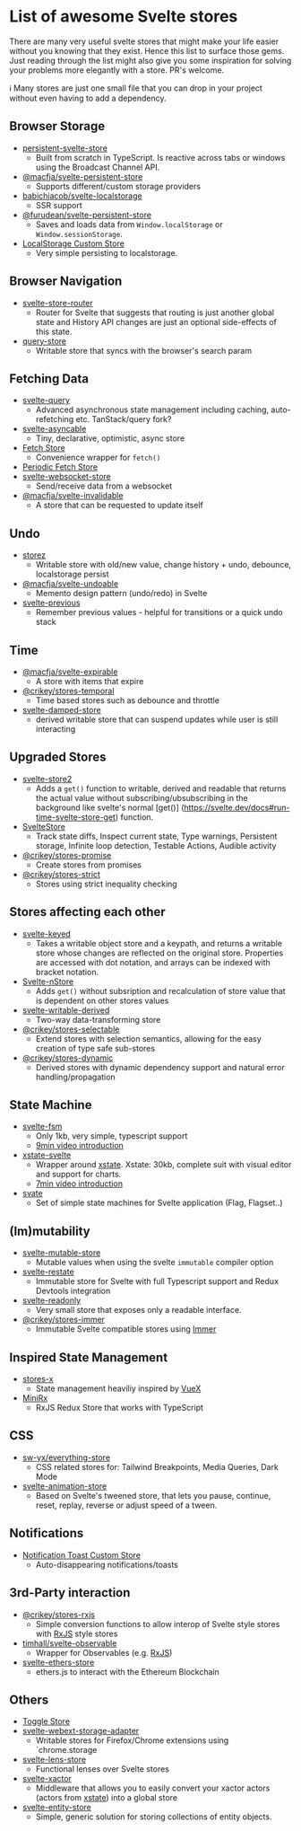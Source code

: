 
# List of awesome Svelte stores
There are many very useful svelte stores that might make your life easier without you knowing that they exist. Hence this list to surface those gems.
Just reading through the list might also give you some inspiration for solving your problems more elegantly with a store. PR's welcome.

ℹ️ Many stores are just one small file that you can drop in your project without even having to add a dependency.


## Browser Storage
- [persistent-svelte-store](https://github.com/omer-g/persistent-svelte-store) 
  - Built from scratch in TypeScript. Is reactive across tabs or windows using the Broadcast Channel API.
- [@macfja/svelte-persistent-store](https://github.com/MacFJA/svelte-persistent-store)
  - Supports different/custom storage providers 
- [babichjacob/svelte-localstorage](https://github.com/babichjacob/svelte-localstorage)
  - SSR support 
- [@furudean/svelte-persistent-store](https://github.com/furudean/svelte-persistent-store) 
    - Saves and loads data from `Window.localStorage` or `Window.sessionStorage`.
- [LocalStorage Custom Store](https://svelte.dev/repl/e6c0e3db7d064d43a7e4559b2862e1f7?version=3.48.0)
  - Very simple persisting to localstorage.  

## Browser Navigation
- [svelte-store-router](https://github.com/zyxd/svelte-store-router) 
    - Router for Svelte that suggests that routing is just another global state and History API changes are just an optional side-effects of this state.
- [query-store](https://github.com/buhrmi/query-store )
    - Writable store that syncs with the browser's search param

## Fetching Data
- [svelte-query](https://github.com/SvelteStack/svelte-query)
  - Advanced asynchronous state management including caching, auto-refetching etc. TanStack/query fork?
- [svelte-asyncable](https://github.com/PaulMaly/svelte-asyncable )
    - Tiny, declarative, optimistic, async store
- [Fetch Store](https://svelte.dev/repl/a74f1ed8e3eb4aec82cb743e13443ee4?version=3.48.0)
  - Convenience wrapper for `fetch()`
- [Periodic Fetch Store](https://svelte.dev/repl/b8fa406464d6434fba97902ac78b5e2b?version=3.48.0)
- [svelte-websocket-store](https://github.com/arlac77/svelte-websocket-store)
  - Send/receive data from a websocket 
- [@macfja/svelte-invalidable](https://github.com/MacFJA/svelte-invalidable )
    - A store that can be requested to update itself

## Undo
- [storez](https://github.com/plrenaudin/svelte-storez )
    - Writable store with old/new value, change history + undo, debounce, localstorage persist
- [@macfja/svelte-undoable](https://github.com/macfja/svelte-undoable )
    - Memento design pattern (undo/redo) in Svelte
- [svelte-previous](https://github.com/bryanmylee/svelte-previous) 
    - Remember previous values - helpful for transitions or a quick undo stack

## Time
- [@macfja/svelte-expirable](https://github.com/MacFJA/svelte-expirable )
    - A store with items that expire
- [@crikey/stores-temporal](https://www.npmjs.com/package/@crikey/stores-temporal) 
  - Time based stores such as debounce and throttle 
- [svelte-damped-store](https://github.com/aredridel/svelte-damped-store) 
    - derived writable store that can suspend updates while user is still interacting 

## Upgraded Stores
- [svelte-store2](https://github.com/vkurko/svelte-store2 )
  - Adds a `get()` function to writable, derived and readable that returns the actual value without subscribing/ubsubscribing in the background like svelte's normal [get()]
    (https://svelte.dev/docs#run-time-svelte-store-get) function.
- [SvelteStore](https://github.com/gitbreaker222/SvelteStore )
  - Track state diffs, Inspect current state, Type warnings, Persistent storage, Infinite loop detection, Testable Actions, Audible activity
- [@crikey/stores-promise](https://www.npmjs.com/package/@crikey/stores-promise) 
  - Create stores from promises
- [@crikey/stores-strict](https://www.npmjs.com/package/@crikey/stores-strict) 
  - Stores using strict inequality checking

## Stores affecting each other
- [svelte-keyed](https://github.com/bryanmylee/svelte-keyed) 
    - Takes a writable object store and a keypath, and returns a writable store whose changes are reflected on the original store. Properties are accessed with dot notation, and arrays can be indexed with bracket notation.
- [Svelte-nStore](https://github.com/lacikawiz/svelte-nStore) 
    - Adds `get()` without subsription and recalculation of store value that is dependent on other stores values
- [svelte-writable-derived](https://github.com/PixievoltNo1/svelte-writable-derived )
    - Two-way data-transforming store
- [@crikey/stores-selectable](https://www.npmjs.com/package/@crikey/stores-selectable) 
  - Extend stores with selection semantics, allowing for the easy creation of type safe sub-stores 
- [@crikey/stores-dynamic](https://www.npmjs.com/package/@crikey/stores-dynamic) 
  - Derived stores with dynamic dependency support and natural error handling/propagation 

## State Machine
- [svelte-fsm](https://github.com/kenkunz/svelte-fsm)
  - Only 1kb, very simple, typescript support
  - [9min video introduction](https://www.youtube.com/watch?v=3_D-3HPUdEI)
- [xstate-svelte](https://xstate.js.org/docs/packages/xstate-svelte/#quick-start)
  - Wrapper around [xstate](https://xstate.js.org/). Xstate: 30kb, complete suit with visual editor and support for charts.
  - [7min video introduction](https://www.youtube.com/watch?v=NIfQsc5XAzU)
- [svate](https://github.com/AlexxNB/svate )
    - Set of simple state machines for Svelte application (Flag, Flagset..)

## (Im)mutability
- [svelte-mutable-store](https://github.com/feltcoop/svelte-mutable-store) 
    - Mutable values when using  the  svelte `immutable` compiler option
- [svelte-restate](https://github.com/endenwer/svelte-restate )
    - Immutable store for Svelte with full Typescript support and Redux Devtools integration
- [svelte-readonly](https://github.com/Crisfole/svelte-readonly) 
    - Very small store that exposes only a readable interface.
- [@crikey/stores-immer](https://www.npmjs.com/package/@crikey/stores-immer) 
  - Immutable Svelte compatible stores using [Immer](https://immerjs.github.io/immer/)

## Inspired State Management
- [stores-x](https://github.com/Anyass3/stores-x) 
    - State management heaviliy inspired by [VueX](https://github.com/vuejs/vuex)
- [MiniRx](https://spierala.github.io/mini-rx-store/) 
    - RxJS Redux Store that works with TypeScript

## CSS
- [sw-yx/everything-store](https://github.com/sw-yx/everything-store)
  - CSS related stores for: Tailwind Breakpoints, Media Queries, Dark Mode 
- [svelte-animation-store](https://github.com/joshnuss/svelte-animation-store) 
    - Based on Svelte's tweened store, that lets you pause, continue, reset, replay, reverse or adjust speed of a tween.

## Notifications
- [Notification Toast Custom Store](https://svelte.dev/repl/e166b01bc46149a49895c1622d26ce7e?version=3.48.0)
  - Auto-disappearing notifications/toasts

## 3rd-Party interaction
- [@crikey/stores-rxjs](https://www.npmjs.com/package/@crikey/stores-rxjs) 
  - Simple conversion functions to allow interop of Svelte style stores with [RxJS](https://rxjs.dev/) style stores
- [timhall/svelte-observable](https://github.com/timhall/svelte-observable)
  - Wrapper for Observables (e.g. [RxJS](https://rxjs.dev/)) 
- [svelte-ethers-store](https://www.npmjs.com/package/svelte-ethers-store) 
    - ethers.js to interact with the Ethereum Blockchain

## Others
- [Toggle Store](https://svelte.dev/repl/a3cb054398a94698a4cfe4c44f33b923?version=3.48.0)
- [svelte-webext-storage-adapter](https://github.com/PixievoltNo1/svelte-webext-storage-adapter )
    - Writable stores for Firefox/Chrome extensions using `chrome.storage
- [svelte-lens-store](https://github.com/aredridel/svelte-lens-store) 
    - Functional lenses over Svelte stores
- [svelte-xactor](https://github.com/wobsoriano/svelte-xactor) 
    - Middleware that allows you to easily convert your xactor actors (actors from [xstate](https://xstate.js.org/)) into a global store
- [svelte-entity-store](https://github.com/tony-sull/svelte-entity-store) 
    -  Simple, generic solution for storing collections of entity objects.
